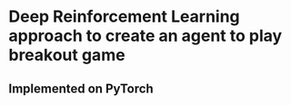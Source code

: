# Deep Reinforcement Learning approach to create an agent to play breakout game

## Implemented on PyTorch
